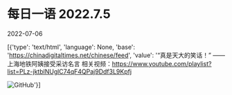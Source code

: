 # 每日一语 2022.7.5

2022-07-06

[{'type': 'text/html', 'language': None, 'base': 'https://chinadigitaltimes.net/chinese/feed', 'value': '“真是天大的笑话！” —— 上海地铁阿姨接受采访名言   相关视频：https://www.youtube.com/playlist?list=PLz-jktblNUglC74qF4QPaj9Ddf3L9Kpfj

![GitHub](https://chinadigitaltimes.net/chinese/files/2022/07/image-1657093547632.png)'}]